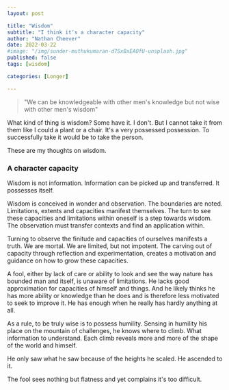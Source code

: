 ```yaml
---
layout: post

title: "Wisdom"
subtitle: "I think it's a character capacity" 
author: "Nathan Cheever"
date: 2022-03-22
#image: "/img/sunder-muthukumaran-d7SxBxEAOfU-unsplash.jpg"
published: false
tags: [wisdom]

categories: [Longer]

---
```


> "We can be knowledgeable with other men's knowledge but not wise with other men's wisdom"

What kind of thing is wisdom? Some have it. I don't. But I cannot take it from them like I could a plant or a chair. It's a very possessed possession. To successfully take it would be to take the person.

These are my thoughts on wisdom.

### A character capacity
Wisdom is not information. Information can be picked up and transferred. It possesses itself. 

Wisdom is conceived in wonder and observation. The boundaries are noted. Limitations, extents and capacities manifest themselves. The turn to see these capacities and limitations within oneself is a step towards wisdom. The observation must transfer contexts and find an application within.

Turning to observe the finitude and capacities of ourselves manifests a truth. We are mortal. We are limited, but not impotent. The carving out of capacity through reflection and experimentation, creates a motivation and guidance on how to grow these capacities.

A fool, either by lack of care or ability to look and see the way nature has bounded man and itself, is unaware of limitations. He lacks good approximation for capacities of himself and things. And he likely thinks he has more ability or knowledge than he does and is therefore less motivated to seek to improve it. He has enough when he really has hardly anything at all.

As a rule, to be truly wise is to possess humility. Sensing in humility his place on the mountain of challenges, he knows where to climb. What information to understand. Each climb reveals more and more of the shape of the world and himself.

He only saw what he saw because of the heights he scaled. He ascended to it.

The fool sees nothing but flatness and yet complains it's too difficult.



